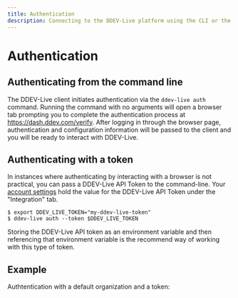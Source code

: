 ```yaml
---
title: Authentication
description: Connecting to the DDEV-Live platform using the CLI or the API token 
---
```

# Authentication

## Authenticating from the command line
The DDEV-Live client initiates authentication via the `ddev-live auth` command. Running the command with no arguments will open a browser tab prompting you to complete the authentication process at https://dash.ddev.com/verify. After logging in through the browser page, authentication and configuration information will be passed to the client and you will be ready to interact with DDEV-Live.

## Authenticating with a token
In instances where authenticating by interacting with a browser is not practical, you can pass a DDEV-Live API Token to the command-line. Your [account settings](https://dash.ddev.com/settings/integration) hold the value for the DDEV-Live API Token under the "Integration" tab.

```
$ export DDEV_LIVE_TOKEN="my-ddev-live-token"
$ ddev-live auth --token $DDEV_LIVE_TOKEN
```

Storing the DDEV-Live API token as an environment variable and then referencing that environment variable is the recommend way of working with this type of token.

## Example
Authtentication with a default organization and a token:<script id="asciicast-358902" src="https://asciinema.org/a/358902.js" async></script>
